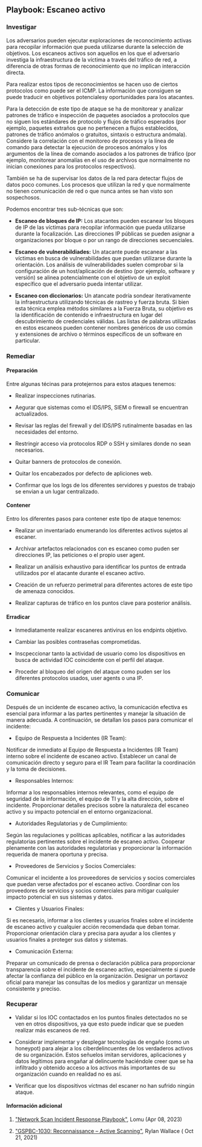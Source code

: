 ## Playbook: Escaneo activo

### Investigar

Los adversarios pueden ejecutar exploraciones de reconocimiento activas para recopilar información que pueda utilizarse durante la selección de objetivos. Los escaneos activos son aquellos en los que el adversario investiga la infraestructura de la víctima a través del tráfico de red, a diferencia de otras formas de reconocimiento que no implican interacción directa.

Para realizar estos tipos de reconocimientos se hacen uso de ciertos protocolos como puede ser el ICMP. La información que consiguen se puede traducir en objetivos potencialesy oportunidades para los atacantes.

Para la detección de este tipo de ataque se ha de monitorear y analizar patrones de tráfico e inspección de paquetes asociados a protocolos que no siguen los estándares de protocolo y flujos de tráfico esperados (por ejemplo, paquetes extraños que no pertenecen a flujos establecidos, patrones de tráfico anómalos o gratuitos, sintaxis o estructura anómala). Considere la correlación con el monitoreo de procesos y la línea de comando para detectar la ejecución de procesos anómalos y los argumentos de la línea de comando asociados a los patrones de tráfico (por ejemplo, monitorear anomalías en el uso de archivos que normalmente no inician conexiones para los protocolos respectivos).

También se ha de supervisar los datos de la red para detectar flujos de datos poco comunes. Los procesos que utilizan la red y que normalmente no tienen comunicación de red o que nunca antes se han visto son sospechosos.

Podemos encontrar tres sub-técnicas que son:

* **Escaneo de bloques de IP:**
Los atacantes pueden escanear los bloques de IP de las víctimas para recopilar información que pueda utilizarse durante la focalización. Las direcciones IP públicas se pueden asignar a organizaciones por bloque o por un rango de direcciones secuenciales.

* **Escaneo de vulnerabildiades:**
Un atacante puede escanear a las víctimas en busca de vulnerabilidades que puedan utilizarse durante la orientación. Los análisis de vulnerabilidades suelen comprobar si la configuración de un host/aplicación de destino (por ejemplo, software y versión) se alinea potencialmente con el objetivo de un exploit específico que el adversario pueda intentar utilizar.

* **Escaneo con diccionarios:**
Un atancate podría sondear iterativamente la infraestructura utilizando técnicas de rastreo y fuerza bruta. Si bien esta técnica emplea métodos similares a la Fuerza Bruta, su objetivo es la identificación de contenido e infraestructura en lugar del descubrimiento de credenciales válidas. Las listas de palabras utilizadas en estos escaneos pueden contener nombres genéricos de uso común y extensiones de archivo o términos específicos de un software en particular.

### Remediar

#### Preparación

Entre algunas técinas para protejernos para estos ataques tenemos:

- Realizar inspecciones rutinarias.

- Aegurar que sistemas como el IDS/IPS, SIEM o firewall se encuentran actualizados.

- Revisar las reglas del firewall y del IDS/IPS rutinalmente basadas en las necesidades del entorno.

- Restringir acceso via protocolos RDP o SSH y similares donde no sean necesarios.

- Quitar banners de protocolos de conexión.

- Quitar los encabezados por defecto de apliciones web.

- Confirmar que los logs de los diferentes servidores y puestos de trabajo se envian a un lugar centralizado.


#### Contener

Entro los diferentes pasos para contener este tipo de ataque tenemos:

- Realizar un inventariado enumerando los diferentes activos sujetos al escaner.

- Archivar artefactos relacionados con es escaneo como puden ser direcciones IP, las peticiones o el propio user agent.

- Realizar un análisis exhaustivo para identificar los puntos de entrada utilizados por el atacante durante el escaneo activo.

- Creación de un refuerzo perimetral para diferentes actores de este tipo de amenaza conocidos.

- Realizar capturas de tráfico en los puntos clave para posterior análisis.


#### Erradicar

- Inmediatamente realizar escaneres antivirus en los endpints objetivo.

- Cambiar las posibles contraseñas comprometidas.

- Inscpeccionar tanto la actividad de usuario como los dispositivos en busca de actividad IOC coincidente con el perfil del ataque.

- Proceder al bloqueo del origen del ataque como puden ser los diferentes protocolos usados, user agents o una IP.



### Comunicar

Después de un incidente de escaneo activo, la comunicación efectiva es esencial para informar a las partes pertinentes y manejar la situación de manera adecuada. A continuación, se detallan los pasos para comunicar el incidente:

- Equipo de Respuesta a Incidentes (IR Team):

Notificar de inmediato al Equipo de Respuesta a Incidentes (IR Team) interno sobre el incidente de escaneo activo.
Establecer un canal de comunicación directo y seguro para el IR Team para facilitar la coordinación y la toma de decisiones.

- Responsables Internos:

Informar a los responsables internos relevantes, como el equipo de seguridad de la información, el equipo de TI y la alta dirección, sobre el incidente.
Proporcionar detalles precisos sobre la naturaleza del escaneo activo y su impacto potencial en el entorno organizacional.

- Autoridades Regulatorias y de Cumplimiento:

Según las regulaciones y políticas aplicables, notificar a las autoridades regulatorias pertinentes sobre el incidente de escaneo activo.
Cooperar plenamente con las autoridades regulatorias y proporcionar la información requerida de manera oportuna y precisa.

- Proveedores de Servicios y Socios Comerciales:

Comunicar el incidente a los proveedores de servicios y socios comerciales que puedan verse afectados por el escaneo activo.
Coordinar con los proveedores de servicios y socios comerciales para mitigar cualquier impacto potencial en sus sistemas y datos.

- Clientes y Usuarios Finales:

Si es necesario, informar a los clientes y usuarios finales sobre el incidente de escaneo activo y cualquier acción recomendada que deban tomar.
Proporcionar orientación clara y precisa para ayudar a los clientes y usuarios finales a proteger sus datos y sistemas.

- Comunicación Externa:

Preparar un comunicado de prensa o declaración pública para proporcionar transparencia sobre el incidente de escaneo activo, especialmente si puede afectar la confianza del público en la organización.
Designar un portavoz oficial para manejar las consultas de los medios y garantizar un mensaje consistente y preciso.

### Recuperar

- Validar si los IOC contactados en los puntos finales detectados no se ven en otros dispositivos, ya que esto puede indicar que se pueden realizar más escaneos de red.

- Considerar implementar y desplegar tecnologías de engaño (como un honeypot) para alejar a los ciberdelincuentes de los verdaderos activos de su organización. Estos señuelos imitan servidores, aplicaciones y datos legítimos para engañar al delincuente haciéndole creer que se ha infiltrado y obtenido acceso a los activos más importantes de su organización cuando en realidad no es así.

- Verificar que los dispositivos víctmas del escaner no han sufrido ningún ataque.

#### Información adicional

1. <a name="https://docs.lumu.io/portal/en/kb/articles/network-scan-response-playbook"></a>["Network Scan Incident Response Playbook"](#TODO-url), Lomu (Apr 08, 2023)

2. <a name="https://www.guardsight.com/gspbc-1030-reconnaissance-active-scanning/"></a>["GSPBC-1030: Reconnaissance – Active Scanning"](#TODO-url),  Rylan Wallace ( Oct 21, 2021)
